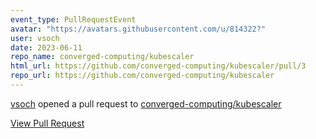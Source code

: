 ```yaml
---
event_type: PullRequestEvent
avatar: "https://avatars.githubusercontent.com/u/814322?"
user: vsoch
date: 2023-06-11
repo_name: converged-computing/kubescaler
html_url: https://github.com/converged-computing/kubescaler/pull/3
repo_url: https://github.com/converged-computing/kubescaler
---
```


<a href='https://github.com/vsoch' target='_blank'>vsoch</a> opened a pull request to <a href='https://github.com/converged-computing/kubescaler' target='_blank'>converged-computing/kubescaler</a>

<a href='https://github.com/converged-computing/kubescaler/pull/3' target='_blank'>View Pull Request</a>